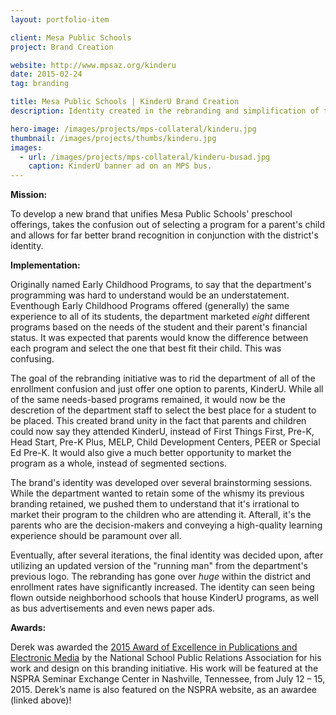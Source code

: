 ```yaml
---
layout: portfolio-item

client: Mesa Public Schools
project: Brand Creation

website: http://www.mpsaz.org/kinderu
date: 2015-02-24
tag: branding

title: Mesa Public Schools | KinderU Brand Creation
description: Identity created in the rebranding and simplification of the Mesa Public Schools Preschool Education Program.  The logo is used in various print and web distributions, and resides on the masthead of the program’s new website.

hero-image: /images/projects/mps-collateral/kinderu.jpg
thumbnail: /images/projects/thumbs/kinderu.jpg
images:
  - url: /images/projects/mps-collateral/kinderu-busad.jpg
    caption: KinderU banner ad on an MPS bus.
---
```


**Mission:**

  To develop a new brand that unifies Mesa Public Schools' preschool offerings, takes the confusion out of selecting a program for a parent's child and allows for far better brand recognition in conjunction with the district's identity.

**Implementation:**

  Originally named Early Childhood Programs, to say that the department's programming was hard to understand would be an understatement. Eventhough Early Childhood Programs offered (generally) the same experience to all of its students, the department marketed *eight* different programs based on the needs of the student and their parent's financial status. It was expected that parents would know the difference between each program and select the one that best fit their child. This was confusing.

  The goal of the rebranding initiative was to rid the department of all of the enrollment confusion and just offer one option to parents, KinderU. While all of the same needs-based programs remained, it would now be the descretion of the department staff to select the best place for a student to be placed. This created brand unity in the fact that parents and children could now say they attended KinderU, instead of First Things First, Pre-K, Head Start, Pre-K Plus, MELP, Child Development Centers, PEER or Special Ed Pre-K. It would also give a much better opportunity to market the program as a whole, instead of segmented sections.

  The brand's identity was developed over several brainstorming sessions. While the department wanted to retain some of the whismy its previous branding retained, we pushed them to understand that it's irrational to market their program to the children who are attending it. Afterall, it's the parents who are the decision-makers and conveying a high-quality learning experience should be paramount over all.

  Eventually, after several iterations, the final identity was decided upon, after utilizing an updated version of the "running man" from the department's previous logo. The rebranding has gone over *huge* within the district and enrollment rates have significantly increased. The identity can seen being flown outside neighborhood schools that house KinderU programs, as well as bus advertisements and even news paper ads.

**Awards:**

  Derek was awarded the [2015 Award of Excellence in Publications and Electronic Media](http://www.nspra.org/awards/pubs_media#Branding_Image_Package) by the National School Public Relations Association for his work and design on this branding initiative. His work will be featured at the NSPRA Seminar Exchange Center in Nashville, Tennessee, from July 12 – 15, 2015. Derek’s name is also featured on the NSPRA website, as an awardee (linked above)!